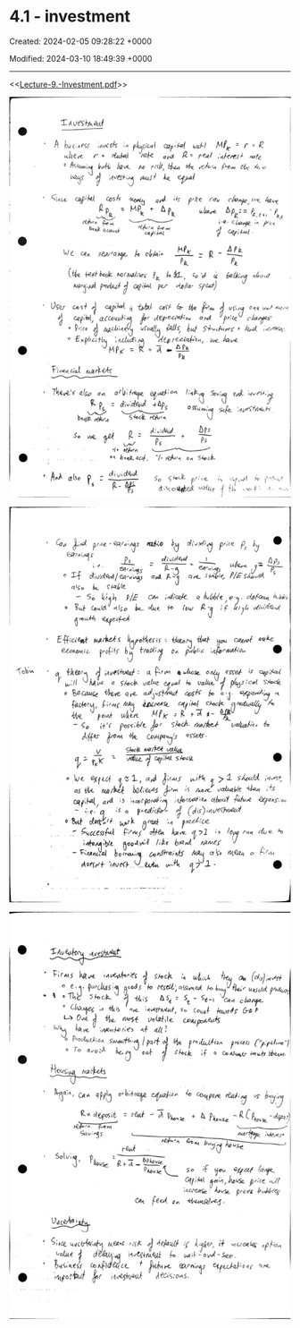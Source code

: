 # 4.1 - investment

Created: 2024-02-05 09:28:22 +0000

Modified: 2024-03-10 18:49:39 +0000

---

<<[Lecture-9.-Investment.pdf](../../media/Lecture-9.-Investment.pdf)>>



![](../../media/Year-1-Macro-4.1---investment-image1.jpeg)



![](../../media/Year-1-Macro-4.1---investment-image2.jpeg)



![](../../media/Year-1-Macro-4.1---investment-image3.jpeg)





